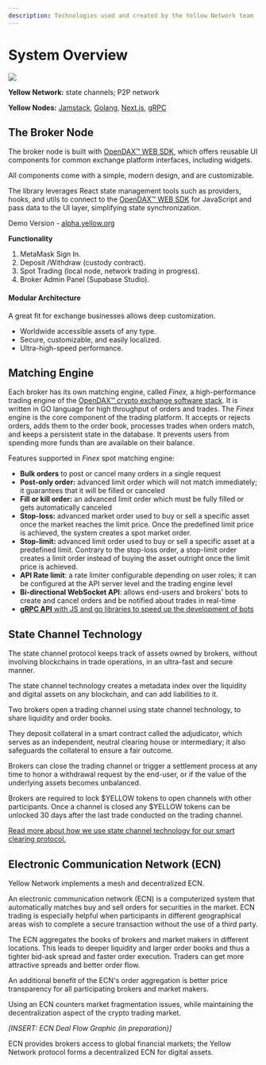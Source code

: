 ```yaml
---
description: Technologies used and created by the Yellow Network team
---
```


# System Overview

![](<../../.gitbook/assets/Technologies Used and Created by Yellow.png>)

**Yellow Network:** state channels; P2P network

**Yellow Nodes:** [Jamstack](https://jamstack.org/), [Golang](https://go.dev/), [Next.js](https://nextjs.org/), [gRPC](https://grpc.io/)

## **The Broker Node** <a href="#id-88o83bna5dhs" id="id-88o83bna5dhs"></a>

The broker node is built with [OpenDAX™ WEB SDK](https://web-sdk.openware.com/?path=/story/getting-started--page), which offers reusable UI components for common exchange platform interfaces, including widgets.

All components come with a simple, modern design, and are customizable.

The library leverages React state management tools such as providers, hooks, and utils to connect to the [OpenDAX™ WEB SDK](https://web-sdk.openware.com/?path=/story/getting-started--page) for JavaScript and pass data to the UI layer, simplifying state synchronization.

Demo Version - [alpha.yellow.org](http://alpha.yellow.org/)

**Functionality**

1. MetaMask Sign In.
2. Deposit /Withdraw (custody contract).
3. Spot Trading (local node, network trading in progress).
4. Broker Admin Panel (Supabase Studio).

#### Modular Architecture&#x20;

A great fit for exchange businesses allows deep customization.

* Worldwide accessible assets of any type.
* Secure, customizable, and easily localized.
* Ultra-high-speed performance.

## **Matching Engine**[**​**](https://www.yellow.org/docs/litepaper/product#matching-engine)

Each broker has its own matching engine, called _Finex,_ a high-performance trading engine of the [OpenDAX™ crypto exchange software stack](https://www.openware.com/product/opendax). It is written in GO language for high throughput of orders and trades. The _Finex_ engine is the core component of the trading platform. It accepts or rejects orders, adds them to the order book, processes trades when orders match, and keeps a persistent state in the database. It prevents users from spending more funds than are available on their balance.

Features supported in _Finex_ spot matching engine:

* **Bulk orders** to post or cancel many orders in a single request
* **Post-only order:**  advanced limit order which will not match immediately; it guarantees that it will be filled or canceled
* **Fill or kill order:** an advanced limit order which must be fully filled or gets automatically canceled
* **Stop-loss:** advanced market order used to buy or sell a specific asset once the market reaches the limit price. Once the predefined limit price is achieved, the system creates a spot market order.&#x20;
* **Stop-limit:** advanced limit order used to buy or sell a specific asset at a predefined limit.  Contrary to the stop-loss order, a stop-limit order creates a limit order instead of buying the asset outright once the limit price is achieved.&#x20;
* **API Rate limit**: a rate limiter configurable depending on user roles; it can be configured at the API server level and the trading engine level
* **Bi-directional WebSocket API**: allows end-users and brokers' bots to create and cancel orders and be notified about trades in real-time
* [**gRPC API** with JS and go libraries to speed up the development of bots](https://docs.openware.com/opendax/developers-guides/api-documentation/grpc-protocol)

## State Channel Technology <a href="#gxnel8rqtpbo" id="gxnel8rqtpbo"></a>

The state channel protocol keeps track of assets owned by brokers, without involving blockchains in trade operations, in an ultra-fast and secure manner.

The state channel technology creates a metadata index over the liquidity and digital assets on any blockchain, and can add liabilities to it.

Two brokers open a trading channel using state channel technology, to share liquidity and order books.

They deposit collateral in a smart contract called the adjudicator, which serves as an independent, neutral clearing house or intermediary; it also safeguards the collateral to ensure a fair outcome.

Brokers can close the trading channel or trigger a settlement process at any time to honor a withdrawal request by the end-user, or if the value of the underlying assets becomes unbalanced.

Brokers are required to lock $YELLOW tokens to open channels with other participants. Once a channel is closed any $YELLOW tokens can be unlocked 30 days after the last trade conducted on the trading channel.

[Read more about how we use state channel technology for our smart clearing protocol.](smart-clearing-protocol.md)

## Electronic Communication Network (ECN)

Yellow Network implements a mesh and decentralized ECN.

An electronic communication network (ECN) is a computerized system that automatically matches buy and sell orders for securities in the market. ECN trading is especially helpful when participants in different geographical areas wish to complete a secure transaction without the use of a third party.

The ECN aggregates the books of brokers and market makers in different locations. This leads to deeper liquidity and larger order books and thus a tighter bid-ask spread and faster order execution. Traders can get more attractive spreads and better order flow.&#x20;

An additional benefit of the ECN's order aggregation is better price transparency for all participating brokers and market makers.&#x20;

Using an ECN counters market fragmentation issues, while maintaining the decentralization aspect of the crypto trading market.&#x20;

_\[INSERT: ECN Deal Flow Graphic (in preparation)]_

ECN provides brokers access to global financial markets; the Yellow Network protocol forms a decentralized ECN for digital assets.

## &#x20;<a href="#o8p3zt8mxh94" id="o8p3zt8mxh94"></a>
